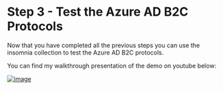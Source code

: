 # Step 3 - Test the Azure AD B2C Protocols

Now that you have completed all the previous steps you can use the insomnia collection to test the Azure AD B2C protocols.

You can find my walkthrough presentation of the demo on youtube below:

[![image](https://github.com/user-attachments/assets/64a15046-dd63-499b-b221-ae3d9daf99a5)](https://youtu.be/FMcN3qhAREQ?si=ZwVShR5u6yJ4lmHf)

